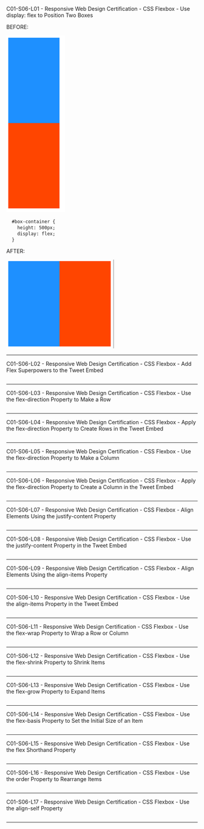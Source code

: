 C01-S06-L01 - Responsive Web Design Certification - CSS Flexbox - Use display: flex to Position Two Boxes

BEFORE:

![alt text][C01-S06-L01-I01]

```
  #box-container {
    height: 500px;
    display: flex;
  }
```
AFTER:

![alt text][C01-S06-L01-I02]

---
C01-S06-L02 - Responsive Web Design Certification - CSS Flexbox - Add Flex Superpowers to the Tweet Embed

```

```

---
C01-S06-L03 - Responsive Web Design Certification - CSS Flexbox - Use the flex-direction Property to Make a Row

```

```

---
C01-S06-L04 - Responsive Web Design Certification - CSS Flexbox - Apply the flex-direction Property to Create Rows in the Tweet Embed

```

```

---
C01-S06-L05 - Responsive Web Design Certification - CSS Flexbox - Use the flex-direction Property to Make a Column

```

```

---
C01-S06-L06 - Responsive Web Design Certification - CSS Flexbox - Apply the flex-direction Property to Create a Column in the Tweet Embed

```

```

---
C01-S06-L07 - Responsive Web Design Certification - CSS Flexbox - Align Elements Using the justify-content Property

```

```

---
C01-S06-L08 - Responsive Web Design Certification - CSS Flexbox - Use the justify-content Property in the Tweet Embed

```

```

---
C01-S06-L09 - Responsive Web Design Certification - CSS Flexbox - Align Elements Using the align-items Property

```

```

---
C01-S06-L10 - Responsive Web Design Certification - CSS Flexbox - Use the align-items Property in the Tweet Embed

```

```

---
C01-S06-L11 - Responsive Web Design Certification - CSS Flexbox - Use the flex-wrap Property to Wrap a Row or Column

```

```

---
C01-S06-L12 - Responsive Web Design Certification - CSS Flexbox - Use the flex-shrink Property to Shrink Items

```

```

---
C01-S06-L13 - Responsive Web Design Certification - CSS Flexbox - Use the flex-grow Property to Expand Items

```

```

---
C01-S06-L14 - Responsive Web Design Certification - CSS Flexbox - Use the flex-basis Property to Set the Initial Size of an Item

```

```

---
C01-S06-L15 - Responsive Web Design Certification - CSS Flexbox - Use the flex Shorthand Property

```

```

---
C01-S06-L16 - Responsive Web Design Certification - CSS Flexbox - Use the order Property to Rearrange Items

```

```

---
C01-S06-L17 - Responsive Web Design Certification - CSS Flexbox - Use the align-self Property

```

```

---

[C01-S06-L01-I01]: https://raw.githubusercontent.com/genchau/freeCodeCampStudyNotes2019November/master/images/C01-S06-L01-I01.png "C01-S06-L01-I01"
[C01-S06-L01-I02]: https://raw.githubusercontent.com/genchau/freeCodeCampStudyNotes2019November/master/images/C01-S06-L01-I02.png "C01-S06-L01-I02"

